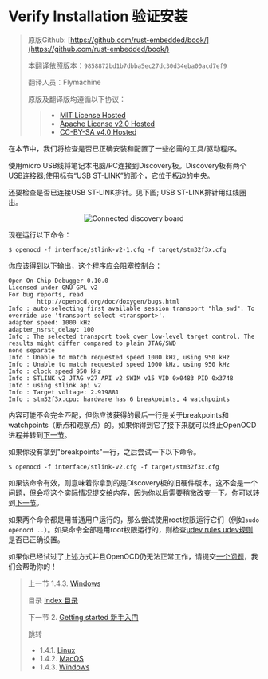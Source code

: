 # Verify Installation 验证安装

> 原版Github: [https://github.com/rust-embedded/book/](https://github.com/rust-embedded/book/)
>
> 本翻译依照版本：`9858872bd1b7dbba5ec27dc30d34eba00acd7ef9`
>
> 翻译人员：Flymachine
>
> 原版及翻译版均遵循以下协议：
>
>> - [MIT License Hosted]
>> - [Apache License v2.0 Hosted]
>> - [CC-BY-SA v4.0 Hosted]

[MIT License]: ./../LICENSE-MIT
[Apache License v2.0]: ./../LICENSE-APACHE
[CC-BY-SA v4.0]: ./../LICENSE-CC-BY-SA
[MIT License Hosted]: https://opensource.org/licenses/MIT
[Apache License v2.0 Hosted]: http://www.apache.org/licenses/LICENSE-2.0
[CC-BY-SA v4.0 Hosted]: https://creativecommons.org/licenses/by-sa/4.0/legalcode

在本节中，我们将检查是否已正确安装和配置了一些必需的工具/驱动程序。

使用micro USB线将笔记本电脑/PC连接到Discovery板。Discovery板有两个USB连接器;使用标有“USB ST-LINK”的那个，它位于板边的中央。

还要检查是否已连接USB ST-LINK排针。见下图; USB ST-LINK排针用红线圈出。

<p align="center">
<img title="Connected discovery board" src="../../assets/verify.jpeg">
</p>

现在运行以下命令：

``` console
$ openocd -f interface/stlink-v2-1.cfg -f target/stm32f3x.cfg
```

你应该得到以下输出，这个程序应会阻塞控制台：

``` text
Open On-Chip Debugger 0.10.0
Licensed under GNU GPL v2
For bug reports, read
        http://openocd.org/doc/doxygen/bugs.html
Info : auto-selecting first available session transport "hla_swd". To override use 'transport select <transport>'.
adapter speed: 1000 kHz
adapter_nsrst_delay: 100
Info : The selected transport took over low-level target control. The results might differ compared to plain JTAG/SWD
none separate
Info : Unable to match requested speed 1000 kHz, using 950 kHz
Info : Unable to match requested speed 1000 kHz, using 950 kHz
Info : clock speed 950 kHz
Info : STLINK v2 JTAG v27 API v2 SWIM v15 VID 0x0483 PID 0x374B
Info : using stlink api v2
Info : Target voltage: 2.919881
Info : stm32f3x.cpu: hardware has 6 breakpoints, 4 watchpoints
```

内容可能不会完全匹配，但你应该获得的最后一行是关于breakpoints和watchpoints（断点和观察点）的。如果你得到它了接下来就可以终止OpenOCD进程并转到[下一节]。

[下一节]: ../hardware.md

如果你没有拿到"breakpoints"一行，之后尝试一下以下命令。

``` console
$ openocd -f interface/stlink-v2.cfg -f target/stm32f3x.cfg
```

如果该命令有效，则意味着你拿到的是Discovery板的旧硬件版本。这不会是一个问题，但会将这个实际情况提交给内存，因为你以后需要稍微改变一下。你可以转到[下一节]。

如果两个命令都是用普通用户运行的，那么尝试使用root权限运行它们（例如`sudo openocd ..`）。如果命令全部是用root权限运行的，则检查[udev rules udev规则]是否已正确设置。

[udev rules udev规则]: linux.md#udev-rules

如果你已经试过了上述方式并且OpenOCD仍无法正常工作，请提交[一个问题]，我们会帮助你的！

[一个问题]: https://github.com/rust-embedded/book/issues

> 上一节 
> 1.4.3. [Windows]
>
> 目录 
> [Index 目录]
>
> 下一节 2. [Getting started 新手入门]
>
> 跳转 
>    - 1.4.1. [Linux]
>    - 1.4.2. [MacOS]
>    - 1.4.3. [Windows]

[Index 目录]: https://rustforce.net/article?id=943af2e7-0f1f-40fd-8864-4bb4d2676b4d
[Linux]: https://rustforce.net/article?id=2342532b-c85b-41b3-ad38-62865825bb9b
[MacOS]: https://rustforce.net/article?id=0e8628b4-8d92-40eb-89cd-71ae5cf373ec
[Windows]: https://rustforce.net/article?id=ac93073d-cff7-4c96-bbaf-047eceb4f13d
[Getting started 新手入门]: https://rustforce.net/article?id=ccd2cb4c-fd14-4f26-b90b-19aa330b8cca